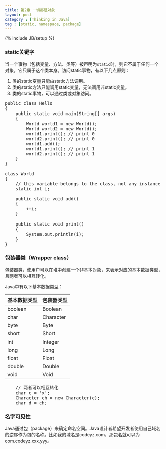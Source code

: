 ```yaml
---
title: 第2章 一切都是对象
layout: post
category : [Thinking in Java]
tag : [static, namespace, package]
---
```

{% include JB/setup %}

<h3>static关键字</h3>

当一个事物（包括变量、方法、类等）被声明为`static`时，则它不属于任何一个对象，它只属于这个类本身。访问static事物，有以下几点原则：

1. 类的static变量只能由static方法调用。
2. 类的static方法只能调用static变量，无法调用非static变量。
3. 类的static事物，可以通过类或对象访问。

<pre class="prettyprint lang-sh">
public class Hello
{
	public static void main(String[] args)
	{
		World world1 = new World();
		World world2 = new World();
		world1.print();	// print 0
		world2.print();	// print 0	
		world1.add();
		world1.print();	// print 1
		world2.print();	// print 1	
	}
}

class World
{
	// this variable belongs to the class, not any instance of the class
	static int i;

	public static void add()
	{
		++i;
	}

	public static void print()
	{
		System.out.println(i);
	}
}
</pre>

<h3>包装器类（Wrapper class）</h3>

包装器类，使用户可以在堆中创建一个非基本对象，来表示对应的基本数据类型，且两者可以相互转化。

Java中有以下基本数据类型：

基本数据类型 | 包装器类型 |
---------|---------|
boolean | Boolean|
char | Character|
byte | Byte|
short | Short|
int | Integer|
long | Long|
float | Float|
double | Double|
void | Void |

<pre class="prettyprint lang-sh">
	// 两者可以相互转化
	char c = 'x';
	Character ch = new Character(c);
	char d = ch;
</pre>

<h3>名字可见性</h3>

Java通过包（package）来确定命名空间。Java设计者希望开发者使用自己域名的逆序作为包的名称。比如我的域名是codeyz.com，那包名就可以为com.codeyz.xxx.yyy。

